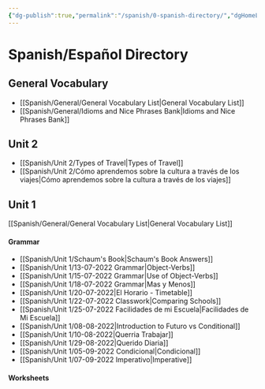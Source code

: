 ```yaml
---
{"dg-publish":true,"permalink":"/spanish/0-spanish-directory/","dgHomeLink":true,"dgPassFrontmatter":false,"dgShowLocalGraph":true}
---
```


# Spanish/Español Directory
## General Vocabulary
- [[Spanish/General/General Vocabulary List|General Vocabulary List]]
- [[Spanish/General/Idioms and Nice Phrases Bank|Idioms and Nice Phrases Bank]]
## Unit 2
- [[Spanish/Unit 2/Types of Travel|Types of Travel]]
- [[Spanish/Unit 2/Cómo aprendemos sobre la cultura a través de los viajes|Cómo aprendemos sobre la cultura a través de los viajes]]
## Unit 1

[[Spanish/General/General Vocabulary List|General Vocabulary List]]
#### Grammar
- [[Spanish/Unit 1/Schaum's Book|Schaum's Book Answers]]
- [[Spanish/Unit 1/13-07-2022 Grammar|Object-Verbs]]
- [[Spanish/Unit 1/15-07-2022 Grammar|Use of Object-Verbs]]
- [[Spanish/Unit 1/18-07-2022 Grammar|Mas y Menos]]
- [[Spanish/Unit 1/20-07-2022|El Horario - Timetable]]
- [[Spanish/Unit 1/22-07-2022 Classwork|Comparing Schools]]
- [[Spanish/Unit 1/25-07-2022 Facilidades de mi Escuela|Facilidades de Mi Escuela]]
- [[Spanish/Unit 1/08-08-2022|Introduction to Futuro vs Conditional]]
- [[Spanish/Unit 1/10-08-2022|Querria Trabajar]]
- [[Spanish/Unit 1/29-08-2022|Querido Diaria]]
- [[Spanish/Unit 1/05-09-2022 Condicional|Condicional]]
- [[Spanish/Unit 1/07-09-2022 Imperativo|Imperative]]
#### Worksheets


